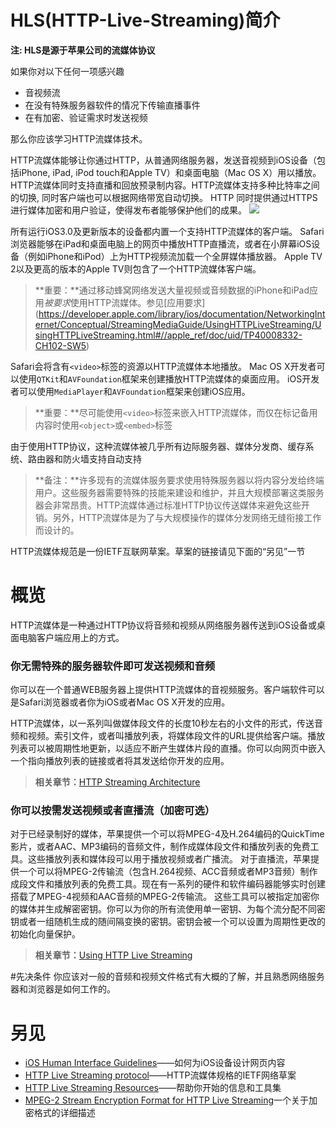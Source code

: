 # HLS(HTTP-Live-Streaming)简介

**注: HLS是源于苹果公司的流媒体协议**

如果你对以下任何一项感兴趣
- 音视频流
- 在没有特殊服务器软件的情况下传输直播事件
- 在有加密、验证需求时发送视频

那么你应该学习HTTP流媒体技术。

HTTP流媒体能够让你通过HTTP，从普通网络服务器，发送音视频到iOS设备（包括iPhone, iPad, iPod touch和Apple TV）和桌面电脑（Mac OS X）用以播放。 HTTP流媒体同时支持直播和回放预录制内容。HTTP流媒体支持多种比特率之间的切换, 同时客户端也可以根据网络带宽自动切换。 HTTP 同时提供通过HTTPS进行媒体加密和用户验证，使得发布者能够保护他们的成果。
![](https://developer.apple.com/library/ios/documentation/NetworkingInternet/Conceptual/StreamingMediaGuide/art/transport_stream_2x.png)

所有运行iOS3.0及更新版本的设备都内置一个支持HTTP流媒体的客户端。 Safari浏览器能够在iPad和桌面电脑上的网页中播放HTTP直播流，或者在小屏幕iOS设备（例如iPhone和iPod）上为HTTP视频流加载一个全屏媒体播放器。 Apple TV 2以及更高的版本的Apple TV则包含了一个HTTP流媒体客户端。

> **重要：**通过移动蜂窝网络发送大量视频或音频数据的iPhone和iPad应用*被要求*使用HTTP流媒体。参见[应用要求]
(https://developer.apple.com/library/ios/documentation/NetworkingInternet/Conceptual/StreamingMediaGuide/UsingHTTPLiveStreaming/UsingHTTPLiveStreaming.html#//apple_ref/doc/uid/TP40008332-CH102-SW5)

Safari会将含有`<video>`标签的资源以HTTP流媒体本地播放。 Mac OS X开发者可以使用`QTKit`和`AVFoundation`框架来创建播放HTTP流媒体的桌面应用。 iOS开发者可以使用`MediaPlayer`和`AVFoundation`框架来创建iOS应用。

> **重要：**尽可能使用`<video>`标签来嵌入HTTP流媒体，而仅在标记备用内容时使用`<object>`或`<embed>`标签

由于使用HTTP协议，这种流媒体被几乎所有边际服务器、媒体分发商、缓存系统、路由器和防火墙支持自动支持

> **备注：**许多现有的流媒体服务要求使用特殊服务器以将内容分发给终端用户。这些服务器需要特殊的技能来建设和维护，并且大规模部署这类服务器会非常昂贵。HTTP流媒体通过标准HTTP协议传送媒体来避免这些开销。另外，HTTP流媒体是为了与大规模操作的媒体分发网络无缝衔接工作而设计的。

HTTP流媒体规范是一份IETF互联网草案。草案的链接请见下面的“另见”一节

# 概览

HTTP流媒体是一种通过HTTP协议将音频和视频从网络服务器传送到iOS设备或桌面电脑客户端应用上的方式。

### 你无需特殊的服务器软件即可发送视频和音频

你可以在一个普通WEB服务器上提供HTTP流媒体的音视频服务。客户端软件可以是Safari浏览器或者你为iOS或者Mac OS X开发的应用。

HTTP流媒体，以一系列叫做媒体段文件的长度10秒左右的小文件的形式，传送音频和视频。索引文件，或者叫播放列表，将媒体段文件的URL提供给客户端。播放列表可以被周期性地更新，以适应不断产生媒体片段的直播。你可以向网页中嵌入一个指向播放列表的链接或者将其发送给你开发的应用。

>**相关章节：**[HTTP Streaming Architecture](https://developer.apple.com/library/ios/documentation/NetworkingInternet/Conceptual/StreamingMediaGuide/HTTPStreamingArchitecture/HTTPStreamingArchitecture.html#//apple_ref/doc/uid/TP40008332-CH101-SW2)

### 你可以按需发送视频或者直播流（加密可选）
对于已经录制好的媒体，苹果提供一个可以将MPEG-4及H.264编码的QuickTime影片，或者AAC、MP3编码的音频文件，制作成媒体段文件和播放列表的免费工具。这些播放列表和媒体段可以用于播放视频或者广播流。
对于直播流，苹果提供一个可以将MPEG-2传输流（包含H.264视频、ACC音频或者MP3音频）制作成段文件和播放列表的免费工具。现在有一系列的硬件和软件编码器能够实时创建搭载了MPEG-4视频和AAC音频的MPEG-2传输流。
这些工具可以被指定加密你的媒体并生成解密密钥。你可以为你的所有流使用单一密钥、为每个流分配不同密钥或者一组随机生成的随间隔变换的密钥。密钥会被一个可以设置为周期性更改的初始化向量保护。

>**相关章节：**[Using HTTP Live Streaming](https://developer.apple.com/library/ios/documentation/NetworkingInternet/Conceptual/StreamingMediaGuide/UsingHTTPLiveStreaming/UsingHTTPLiveStreaming.html#//apple_ref/doc/uid/TP40008332-CH102-SW1)

#先决条件
你应该对一般的音频和视频文件格式有大概的了解，并且熟悉网络服务器和浏览器是如何工作的。

# 另见
- [iOS Human Interface Guidelines](https://developer.apple.com/library/ios/documentation/UserExperience/Conceptual/MobileHIG/index.html#//apple_ref/doc/uid/TP40006556)——如何为iOS设备设计网页内容
- [HTTP Live Streaming protocol]()——HTTP流媒体规格的IETF网络草案
- [HTTP Live Streaming Resources](https://developer.apple.com/streaming/)——帮助你开始的信息和工具集
- [MPEG-2 Stream Encryption Format for HTTP Live Streaming](https://developer.apple.com/library/ios/documentation/AudioVideo/Conceptual/HLS_Sample_Encryption/Intro/Intro.html#//apple_ref/doc/uid/TP40012862)一个关于加密格式的详细描述

